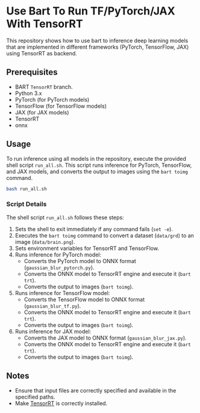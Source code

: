 # Use Bart To Run TF/PyTorch/JAX With TensorRT

This repository shows how to use bart to inference deep learning models that are  implemented in different frameworks (PyTorch, TensorFlow, JAX) using TensorRT as backend.

## Prerequisites

- BART `TensorRT` branch.
- Python 3.x
- PyTorch (for PyTorch models)
- TensorFlow (for TensorFlow models)
- JAX (for JAX models)
- TensorRT
- onnx

## Usage

To run inference using all models in the repository, execute the provided shell script `run_all.sh`. This script runs inference for PyTorch, TensorFlow, and JAX models, and converts the output to images using the `bart toimg` command.

```bash
bash run_all.sh
```

### Script Details

The shell script `run_all.sh` follows these steps:

1. Sets the shell to exit immediately if any command fails (`set -e`).
2. Executes the `bart toimg` command to convert a dataset (`data/grd`) to an image (`data/brain.png`).
3. Sets environment variables for TensorRT and TensorFlow.
4. Runs inference for PyTorch model:
   - Converts the PyTorch model to ONNX format (`gaussian_blur_pytorch.py`).
   - Converts the ONNX model to TensorRT engine and execute it (`bart trt`).
   - Converts the output to images (`bart toimg`).
5. Runs inference for TensorFlow model:
   - Converts the TensorFlow model to ONNX format (`gaussian_blur_tf.py`).
   - Converts the ONNX model to TensorRT engine and execute it (`bart trt`).
   - Converts the output to images (`bart toimg`).
6. Runs inference for JAX model:
   - Converts the JAX model to ONNX format (`gaussian_blur_jax.py`).
   - Converts the ONNX model to TensorRT engine and execute it (`bart trt`).
   - Converts the output to images (`bart toimg`).


## Notes

- Ensure that input files are correctly specified and available in the specified paths.
- Make [TensorRT](https://docs.nvidia.com/deeplearning/tensorrt/install-guide/index.html#installing-tar) is correctly installed.

